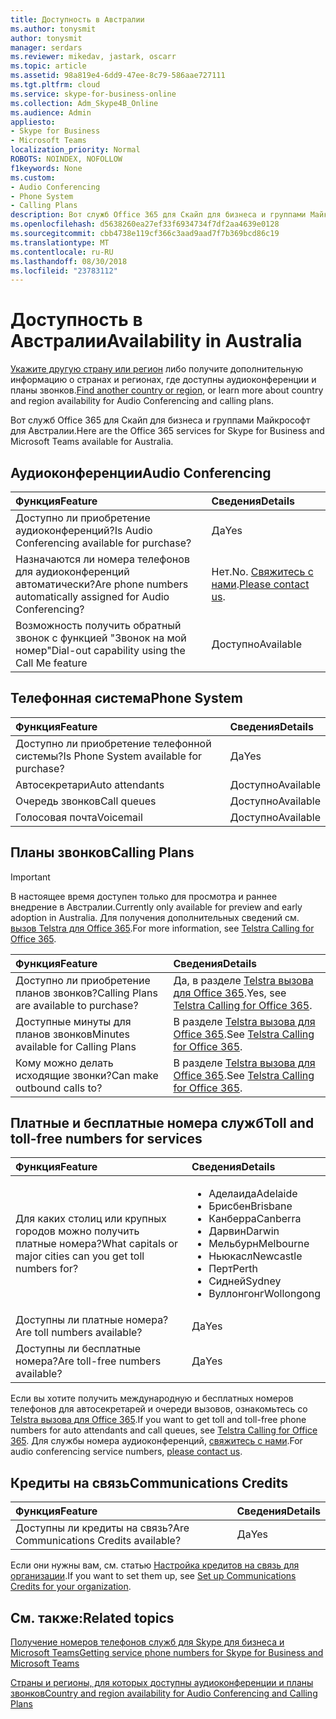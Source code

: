 ```yaml
---
title: Доступность в Австралии
ms.author: tonysmit
author: tonysmit
manager: serdars
ms.reviewer: mikedav, jastark, oscarr
ms.topic: article
ms.assetid: 98a819e4-6dd9-47ee-8c79-586aae727111
ms.tgt.pltfrm: cloud
ms.service: skype-for-business-online
ms.collection: Adm_Skype4B_Online
ms.audience: Admin
appliesto:
- Skype for Business
- Microsoft Teams
localization_priority: Normal
ROBOTS: NOINDEX, NOFOLLOW
f1keywords: None
ms.custom:
- Audio Conferencing
- Phone System
- Calling Plans
description: Вот служб Office 365 для Скайп для бизнеса и группами Майкрософт для Австралии.
ms.openlocfilehash: d5638260ea27ef33f6934734f7df2aa4639e0128
ms.sourcegitcommit: cbb4738e119cf366c3aad9aad7f7b369bcd86c19
ms.translationtype: MT
ms.contentlocale: ru-RU
ms.lasthandoff: 08/30/2018
ms.locfileid: "23783112"
---
```

# <a name="availability-in-australia"></a><span data-ttu-id="56bd3-103">Доступность в Австралии</span><span class="sxs-lookup"><span data-stu-id="56bd3-103">Availability in Australia</span></span>

<span data-ttu-id="56bd3-104">[Укажите другую страну или регион](country-and-region-availability-for-audio-conferencing-and-calling-plans.md) либо получите дополнительную информацию о странах и регионах, где доступны аудиоконференции и планы звонков.</span><span class="sxs-lookup"><span data-stu-id="56bd3-104">[Find another country or region](country-and-region-availability-for-audio-conferencing-and-calling-plans.md), or learn more about country and region availability for Audio Conferencing and calling plans.</span></span>

<span data-ttu-id="56bd3-105">Вот служб Office 365 для Скайп для бизнеса и группами Майкрософт для Австралии.</span><span class="sxs-lookup"><span data-stu-id="56bd3-105">Here are the Office 365 services for Skype for Business and Microsoft Teams available for Australia.</span></span>

## <a name="audio-conferencing"></a><span data-ttu-id="56bd3-106">Аудиоконференции</span><span class="sxs-lookup"><span data-stu-id="56bd3-106">Audio Conferencing</span></span>

|<span data-ttu-id="56bd3-107">**Функция**</span><span class="sxs-lookup"><span data-stu-id="56bd3-107">**Feature**</span></span>|<span data-ttu-id="56bd3-108">**Сведения**</span><span class="sxs-lookup"><span data-stu-id="56bd3-108">**Details**</span></span>|
|:-----|:-----|
|<span data-ttu-id="56bd3-109">Доступно ли приобретение аудиоконференций?</span><span class="sxs-lookup"><span data-stu-id="56bd3-109">Is Audio Conferencing available for purchase?</span></span>  <br/> |<span data-ttu-id="56bd3-110">Да</span><span class="sxs-lookup"><span data-stu-id="56bd3-110">Yes</span></span>  <br/> |
|<span data-ttu-id="56bd3-111">Назначаются ли номера телефонов для аудиоконференций автоматически?</span><span class="sxs-lookup"><span data-stu-id="56bd3-111">Are phone numbers automatically assigned for Audio Conferencing?</span></span>  <br/> |<span data-ttu-id="56bd3-112">Нет.</span><span class="sxs-lookup"><span data-stu-id="56bd3-112">No.</span></span> <span data-ttu-id="56bd3-113">[Свяжитесь с нами](mailto:ptnapac@microsoft.com).</span><span class="sxs-lookup"><span data-stu-id="56bd3-113">[Please contact us](mailto:ptnapac@microsoft.com).</span></span> <br/> |
|<span data-ttu-id="56bd3-114">Возможность получить обратный звонок с функцией "Звонок на мой номер"</span><span class="sxs-lookup"><span data-stu-id="56bd3-114">Dial-out capability using the Call Me feature</span></span>  <br/> |<span data-ttu-id="56bd3-115">Доступно</span><span class="sxs-lookup"><span data-stu-id="56bd3-115">Available</span></span>  <br/> |

## <a name="phone-system"></a><span data-ttu-id="56bd3-116">Телефонная система</span><span class="sxs-lookup"><span data-stu-id="56bd3-116">Phone System</span></span>

|<span data-ttu-id="56bd3-117">**Функция**</span><span class="sxs-lookup"><span data-stu-id="56bd3-117">**Feature**</span></span>|<span data-ttu-id="56bd3-118">**Сведения**</span><span class="sxs-lookup"><span data-stu-id="56bd3-118">**Details**</span></span>|
|:-----|:-----|
|<span data-ttu-id="56bd3-119">Доступно ли приобретение телефонной системы?</span><span class="sxs-lookup"><span data-stu-id="56bd3-119">Is Phone System available for purchase?</span></span>  <br/> |<span data-ttu-id="56bd3-120">Да</span><span class="sxs-lookup"><span data-stu-id="56bd3-120">Yes</span></span>  <br/> |
|<span data-ttu-id="56bd3-121">Автосекретари</span><span class="sxs-lookup"><span data-stu-id="56bd3-121">Auto attendants</span></span> <br/> |<span data-ttu-id="56bd3-122">Доступно</span><span class="sxs-lookup"><span data-stu-id="56bd3-122">Available</span></span>  <br/> |
|<span data-ttu-id="56bd3-123">Очередь звонков</span><span class="sxs-lookup"><span data-stu-id="56bd3-123">Call queues</span></span>  <br/> |<span data-ttu-id="56bd3-124">Доступно</span><span class="sxs-lookup"><span data-stu-id="56bd3-124">Available</span></span>  <br/> |
|<span data-ttu-id="56bd3-125">Голосовая почта</span><span class="sxs-lookup"><span data-stu-id="56bd3-125">Voicemail</span></span>  <br/> |<span data-ttu-id="56bd3-126">Доступно</span><span class="sxs-lookup"><span data-stu-id="56bd3-126">Available</span></span>  <br/> |

## <a name="calling-plans"></a><span data-ttu-id="56bd3-127">Планы звонков</span><span class="sxs-lookup"><span data-stu-id="56bd3-127">Calling Plans</span></span>
> [!IMPORTANT]
> <span data-ttu-id="56bd3-128">В настоящее время доступен только для просмотра и раннее внедрение в Австралии.</span><span class="sxs-lookup"><span data-stu-id="56bd3-128">Currently only available for preview and early adoption in Australia.</span></span> <span data-ttu-id="56bd3-129">Для получения дополнительных сведений см. [вызов Telstra для Office 365](https://aka.ms/TelstraVoicePlan).</span><span class="sxs-lookup"><span data-stu-id="56bd3-129">For more information, see [Telstra Calling for Office 365](https://aka.ms/TelstraVoicePlan).</span></span>

|<span data-ttu-id="56bd3-130">**Функция**</span><span class="sxs-lookup"><span data-stu-id="56bd3-130">**Feature**</span></span>|<span data-ttu-id="56bd3-131">**Сведения**</span><span class="sxs-lookup"><span data-stu-id="56bd3-131">**Details**</span></span>|
|:-----|:-----|
|<span data-ttu-id="56bd3-132">Доступно ли приобретение планов звонков?</span><span class="sxs-lookup"><span data-stu-id="56bd3-132">Calling Plans are available to purchase?</span></span>  <br/> |<span data-ttu-id="56bd3-133">Да, в разделе [Telstra вызова для Office 365](https://aka.ms/TelstraVoicePlan).</span><span class="sxs-lookup"><span data-stu-id="56bd3-133">Yes,  see [Telstra Calling for Office 365](https://aka.ms/TelstraVoicePlan).</span></span>  <br/> |
|<span data-ttu-id="56bd3-134">Доступные минуты для планов звонков</span><span class="sxs-lookup"><span data-stu-id="56bd3-134">Minutes available for Calling Plans</span></span>  <br/> |<span data-ttu-id="56bd3-135">В разделе [Telstra вызова для Office 365](https://aka.ms/TelstraVoicePlan).</span><span class="sxs-lookup"><span data-stu-id="56bd3-135">See [Telstra Calling for Office 365](https://aka.ms/TelstraVoicePlan).</span></span> <br/> |
|<span data-ttu-id="56bd3-136">Кому можно делать исходящие звонки?</span><span class="sxs-lookup"><span data-stu-id="56bd3-136">Can make outbound calls to?</span></span>  <br/> |<span data-ttu-id="56bd3-137">В разделе [Telstra вызова для Office 365](https://aka.ms/TelstraVoicePlan).</span><span class="sxs-lookup"><span data-stu-id="56bd3-137">See [Telstra Calling for Office 365](https://aka.ms/TelstraVoicePlan).</span></span> <br/> |

## <a name="toll-and-toll-free-numbers-for-services"></a><span data-ttu-id="56bd3-138">Платные и бесплатные номера служб</span><span class="sxs-lookup"><span data-stu-id="56bd3-138">Toll and toll-free numbers for services</span></span>

|<span data-ttu-id="56bd3-139">**Функция**</span><span class="sxs-lookup"><span data-stu-id="56bd3-139">**Feature**</span></span>|<span data-ttu-id="56bd3-140">**Сведения**</span><span class="sxs-lookup"><span data-stu-id="56bd3-140">**Details**</span></span>|
|:-----|:-----|
|<span data-ttu-id="56bd3-141">Для каких столиц или крупных городов можно получить платные номера?</span><span class="sxs-lookup"><span data-stu-id="56bd3-141">What capitals or major cities can you get toll numbers for?</span></span>  <br/> | <ul><li><span data-ttu-id="56bd3-142">Аделаида</span><span class="sxs-lookup"><span data-stu-id="56bd3-142">Adelaide</span></span> <li><span data-ttu-id="56bd3-143">Брисбен</span><span class="sxs-lookup"><span data-stu-id="56bd3-143">Brisbane</span></span> <li>  <span data-ttu-id="56bd3-144">Канберра</span><span class="sxs-lookup"><span data-stu-id="56bd3-144">Canberra</span></span> <li><span data-ttu-id="56bd3-145">Дарвин</span><span class="sxs-lookup"><span data-stu-id="56bd3-145">Darwin</span></span> <li><span data-ttu-id="56bd3-146">Мельбурн</span><span class="sxs-lookup"><span data-stu-id="56bd3-146">Melbourne</span></span> <li><span data-ttu-id="56bd3-147">Ньюкасл</span><span class="sxs-lookup"><span data-stu-id="56bd3-147">Newcastle</span></span> <li> <span data-ttu-id="56bd3-148">Перт</span><span class="sxs-lookup"><span data-stu-id="56bd3-148">Perth</span></span> <li><span data-ttu-id="56bd3-149">Сидней</span><span class="sxs-lookup"><span data-stu-id="56bd3-149">Sydney</span></span> <li><span data-ttu-id="56bd3-150">Вуллонгонг</span><span class="sxs-lookup"><span data-stu-id="56bd3-150">Wollongong</span></span>  |
|<span data-ttu-id="56bd3-151">Доступны ли платные номера?</span><span class="sxs-lookup"><span data-stu-id="56bd3-151">Are toll numbers available?</span></span>  <br/> |<span data-ttu-id="56bd3-152">Да</span><span class="sxs-lookup"><span data-stu-id="56bd3-152">Yes</span></span>  <br/> |
|<span data-ttu-id="56bd3-153">Доступны ли бесплатные номера?</span><span class="sxs-lookup"><span data-stu-id="56bd3-153">Are toll-free numbers available?</span></span>  <br/> |<span data-ttu-id="56bd3-154">Да</span><span class="sxs-lookup"><span data-stu-id="56bd3-154">Yes</span></span>  <br/> |

<span data-ttu-id="56bd3-155">Если вы хотите получить международную и бесплатных номеров телефонов для автосекретарей и очереди вызовов, ознакомьтесь со [Telstra вызова для Office 365](https://aka.ms/TelstraVoicePlan).</span><span class="sxs-lookup"><span data-stu-id="56bd3-155">If you want to get toll and toll-free phone numbers for auto attendants and call queues, see [Telstra Calling for Office 365](https://aka.ms/TelstraVoicePlan).</span></span> <span data-ttu-id="56bd3-156">Для службы номера аудиоконференций, [свяжитесь с нами](mailto:ptnapac@microsoft.com).</span><span class="sxs-lookup"><span data-stu-id="56bd3-156">For audio conferencing service numbers, [please contact us](mailto:ptnapac@microsoft.com).</span></span>

## <a name="communications-credits"></a><span data-ttu-id="56bd3-157">Кредиты на связь</span><span class="sxs-lookup"><span data-stu-id="56bd3-157">Communications Credits</span></span>

|<span data-ttu-id="56bd3-158">**Функция**</span><span class="sxs-lookup"><span data-stu-id="56bd3-158">**Feature**</span></span>|<span data-ttu-id="56bd3-159">**Сведения**</span><span class="sxs-lookup"><span data-stu-id="56bd3-159">**Details**</span></span>|
|:-----|:-----|
|<span data-ttu-id="56bd3-160">Доступны ли кредиты на связь?</span><span class="sxs-lookup"><span data-stu-id="56bd3-160">Are Communications Credits available?</span></span>  <br/> |<span data-ttu-id="56bd3-161">Да</span><span class="sxs-lookup"><span data-stu-id="56bd3-161">Yes</span></span>  <br/> |
   
<span data-ttu-id="56bd3-162">Если они нужны вам, см. статью [Настройка кредитов на связь для организации](../set-up-communications-credits-for-your-organization.md).</span><span class="sxs-lookup"><span data-stu-id="56bd3-162">If you want to set them up, see [Set up Communications Credits for your organization](../set-up-communications-credits-for-your-organization.md).</span></span>
  
## <a name="related-topics"></a><span data-ttu-id="56bd3-163">См. также:</span><span class="sxs-lookup"><span data-stu-id="56bd3-163">Related topics</span></span>

[<span data-ttu-id="56bd3-164">Получение номеров телефонов служб для Skype для бизнеса и Microsoft Teams</span><span class="sxs-lookup"><span data-stu-id="56bd3-164">Getting service phone numbers for Skype for Business and Microsoft Teams</span></span>](/SkypeForBusiness/what-is-phone-system-in-office-365/getting-service-phone-numbers)

[<span data-ttu-id="56bd3-165">Страны и регионы, для которых доступны аудиоконференции и планы звонков</span><span class="sxs-lookup"><span data-stu-id="56bd3-165">Country and region availability for Audio Conferencing and Calling Plans</span></span>](country-and-region-availability-for-audio-conferencing-and-calling-plans.md)
